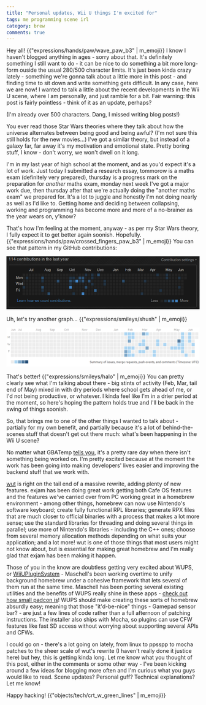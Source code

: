 ```yaml
---
title: "Personal updates, Wii U things I'm excited for"
tags: me programming scene irl
category: brew
comments: true
---
```

Hey all! {{"expressions/hands/paw/wave_paw_b3" | m_emoji}} I know I haven't blogged anything in ages - sorry about that. It's definitely something I still want to do - it can be nice to do something a bit more long-form ouside the usual 280/500 character limits. It's just been kinda crazy lately - something we're gonna talk about a little more in this post - and finding time to sit down and write something gets difficult. In any case, here we are now! I wanted to talk a little about the recent developments in the Wii U scene, where I am personally, and just ramble for a bit. Fair warning: this post is fairly pointless - think of it as an update, perhaps?

(I'm already over 500 characters. Dang, I missed writing blog posts!)

You ever read those Star Wars theories where they talk about how the universe alternates between being good and being awful? (I'm not sure this still holds for the new movies...) I've got a similar theory, but instead of a galaxy far, far away it's my motivation and emotional state. Pretty boring stuff, I know - don't worry, we won't dwell on it long.

I'm in my last year of high school at the moment, and as you'd expect it's a lot of work. Just today I submitted a research essay, tommorow is a maths exam (definitely very prepared), thursday is a progress mark on the preparation for *another* maths exam, monday next week I've got a major work due, then thursday after that we're actually doing the "another maths exam" we prepared for. It's a lot to juggle and honestly I'm not doing nearly as well as I'd like to. Getting home and deciding between collapsing, working and programming has become more and more of a no-brainer as the year wears on, y'know?

That's how I'm feeling at the moment, anyway - as per my Star Wars theory, I fully expect it to get better again soonish. Hopefully. {{"expressions/hands/paw/crossed_fingers_paw_b3" | m_emoji}} You can see that pattern in my GitHub contributions:

![A GitHub contribs graph with a very empty last 6 months](/assets/img/2018-06-18/github-contribs.png)

Uh, let's try another graph... {{"expressions/smileys/shush" | m_emoji}}

![A GitLab contribs graph with a much fuller last 6 months](/assets/img/2018-06-18/thats-better.png)

That's better! {{"expressions/smileys/halo" | m_emoji}} You can pretty clearly see what I'm talking about there - big stints of activity (Feb, Mar, tail end of May) mixed in with dry periods where school gets ahead of me, or I'd not being productive, or whatever. I kinda feel like I'm in a drier period at the moment, so here's hoping the pattern holds true and I'll be back in the swing of things soonish.

So, that brings me to one of the other things I wanted to talk about - partially for my own benefit, and partially because it's a lot of behind-the-scenes stuff that doesn't get out there much: what's been happening in the Wii U scene?

No matter what GBATemp [tells you](https://gbatemp.net/posts/8010962), it's a pretty rare day when there isn't something being worked on. I'm pretty excited because at the moment the work has been going into making developers' lives easier and improving the backend stuff that we work with.

[wut](https://github.com/decaf-emu/wut) is right on the tail end of a massive rewrite, adding plenty of new features. exjam has been doing great work getting both Cafe OS features and the features we've carried over from PC working great in a homebrew environment - among other things, homebrew can now use Nintendo's software keyboard; create fully functional RPL libraries; generate RPX files that are much closer to official binaries with a process that makes a lot more sense; use the standard libraries for threading and doing several things in parallel; use more of Nintendo's libraries - including the C++ ones; choose from several memory allocation methods depending on what suits your application; and a lot more! wut is one of those things that most users might not know about, but is essential for making great homebrew and I'm really glad that exjam has been making it happen.

Those of you in the know are doubtless getting very excited about WUPS, or [WiiUPluginSystem](https://github.com/Maschell/WiiUPluginSystem) - Maschell's been working overtime to unify background homebrew under a cohesive framework that lets several of them run at the same time. Maschell has been porting several existing utilities and the benefits of WUPS really shine in these apps - [check out how small padcon is](https://github.com/Maschell/WiiUPluginSystem/blob/master/plugins/padcon/src/main.c)! WUPS should make creating these sorts of homebrew absurdly easy; meaning that those "it'd-be-nice" things - Gamepad sensor bar? - are just a few lines of code rather than a full afternoon of patching instructions. The installer also ships with Mocha, so plugins can use CFW features like fast SD access without worrying about supporting several APIs and CFWs.

I could go on - there's a lot going on lately, from linux to ppsspp to mocha patches to the sheer scale of wut's rewrite (I haven't really done it justice here) but hey, this is getting kinda long. Let me know what you thought of this post, either in the comments or some other way - I've been kicking around a few ideas for blogging more often and I'm curious what you guys would like to read. Scene updates? Personal guff? Technical explanations? Let me know!

Happy hacking! {{"objects/tech/crt_w_green_lines" | m_emoji}}
